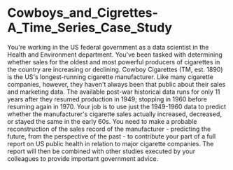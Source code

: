# Cowboys_and_Cigrettes-A_Time_Series_Case_Study
 You're working in the US federal government as a data scientist in the Health and Environment department. You've been tasked with determining whether sales for the oldest and most powerful producers of cigarettes in the country are increasing or declining. Cowboy Cigarettes (TM, est. 1890) is the US's longest-running cigarette manufacturer. Like many cigarette companies, however, they haven't always been that public about their sales and marketing data. The available post-war historical data runs for only 11 years after they resumed production in 1949; stopping in 1960 before resuming again in 1970.  Your job is to use just the 1949-1960 data to predict whether the manufacturer's cigarette sales actually increased, decreased, or stayed the same in the early 60s. You need to make a probable reconstruction of the sales record of the manufacturer - predicting the future, from the perspective of the past - to contribute your part of a full report on US public health in relation to major cigarette companies. The report will then be combined with other studies executed by your colleagues to provide important government advice.
